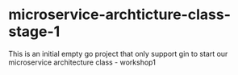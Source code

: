 # microservice-archticture-class-stage-1
This is an initial empty go project that only support gin to start our microservice architecture class - workshop1
